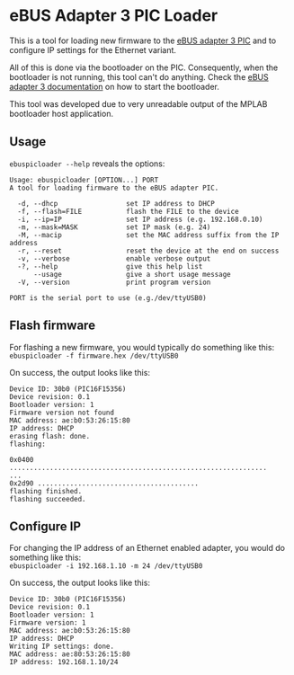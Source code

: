 eBUS Adapter 3 PIC Loader
=========================

This is a tool for loading new firmware to the
[eBUS adapter 3 PIC](https://adapter.ebusd.eu/)
and to configure IP settings for the Ethernet variant.

All of this is done via the bootloader on the PIC. Consequently, when the
bootloader is not running, this tool can't do anything.
Check the [eBUS adapter 3 documentation](https://adapter.ebusd.eu/picfirmware)
on how to start the bootloader.

This tool was developed due to very unreadable output of the MPLAB bootloader
host application.

Usage
-----
`ebuspicloader --help` reveals the options:
```
Usage: ebuspicloader [OPTION...] PORT
A tool for loading firmware to the eBUS adapter PIC.

  -d, --dhcp                 set IP address to DHCP
  -f, --flash=FILE           flash the FILE to the device
  -i, --ip=IP                set IP address (e.g. 192.168.0.10)
  -m, --mask=MASK            set IP mask (e.g. 24)
  -M, --macip                set the MAC address suffix from the IP address
  -r, --reset                reset the device at the end on success
  -v, --verbose              enable verbose output
  -?, --help                 give this help list
      --usage                give a short usage message
  -V, --version              print program version

PORT is the serial port to use (e.g./dev/ttyUSB0)
```

Flash firmware
--------------
For flashing a new firmware, you would typically do something like this:  
`ebuspicloader -f firmware.hex /dev/ttyUSB0`

On success, the output looks like this:
```
Device ID: 30b0 (PIC16F15356)
Device revision: 0.1
Bootloader version: 1
Firmware version not found
MAC address: ae:b0:53:26:15:80
IP address: DHCP
erasing flash: done.
flashing:

0x0400 ................................................................
...
0x2d90 ........................................
flashing finished.
flashing succeeded.
```

Configure IP
------------
For changing the IP address of an Ethernet enabled adapter, you would do
something like this:  
`ebuspicloader -i 192.168.1.10 -m 24 /dev/ttyUSB0`

On success, the output looks like this:
```
Device ID: 30b0 (PIC16F15356)
Device revision: 0.1
Bootloader version: 1
Firmware version: 1
MAC address: ae:b0:53:26:15:80
IP address: DHCP
Writing IP settings: done.
MAC address: ae:80:53:26:15:80
IP address: 192.168.1.10/24
```
